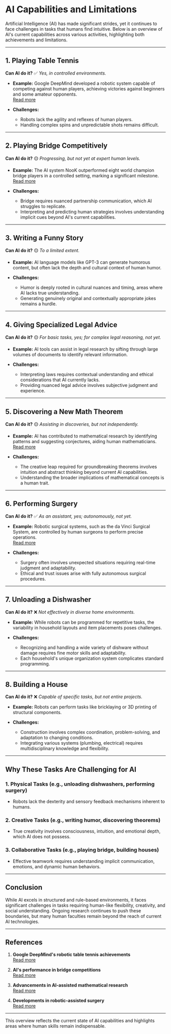 # AI Capabilities and Limitations

Artificial Intelligence (AI) has made significant strides, yet it continues to face challenges in tasks that humans find intuitive. Below is an overview of AI's current capabilities across various activities, highlighting both achievements and limitations.

---

## 1. Playing Table Tennis

**Can AI do it?** ✅ *Yes, in controlled environments.*

- **Example:** Google DeepMind developed a robotic system capable of competing against human players, achieving victories against beginners and some amateur opponents.  
  [Read more](https://www.technologyreview.com/2024/08/09/1096102/google-deepmind-trained-a-robot-to-beat-humans-at-table-tennis/?utm_source=chatgpt.com)

- **Challenges:**
  - Robots lack the agility and reflexes of human players.
  - Handling complex spins and unpredictable shots remains difficult.

---

## 2. Playing Bridge Competitively

**Can AI do it?** 🟡 *Progressing, but not yet at expert human levels.*

- **Example:** The AI system NooK outperformed eight world champion bridge players in a controlled setting, marking a significant milestone.  
  [Read more](https://www.imperial.ac.uk/news/235238/ai-based-imperial-research-beats-world/?utm_source=chatgpt.com)

- **Challenges:**
  - Bridge requires nuanced partnership communication, which AI struggles to replicate.
  - Interpreting and predicting human strategies involves understanding implicit cues beyond AI's current capabilities.

---

## 3. Writing a Funny Story

**Can AI do it?** 🟡 *To a limited extent.*

- **Example:** AI language models like GPT-3 can generate humorous content, but often lack the depth and cultural context of human humor.

- **Challenges:**
  - Humor is deeply rooted in cultural nuances and timing, areas where AI lacks true understanding.
  - Generating genuinely original and contextually appropriate jokes remains a hurdle.

---

## 4. Giving Specialized Legal Advice

**Can AI do it?** 🟡 *For basic tasks, yes; for complex legal reasoning, not yet.*

- **Example:** AI tools can assist in legal research by sifting through large volumes of documents to identify relevant information.

- **Challenges:**
  - Interpreting laws requires contextual understanding and ethical considerations that AI currently lacks.
  - Providing nuanced legal advice involves subjective judgment and experience.

---

## 5. Discovering a New Math Theorem

**Can AI do it?** 🟡 *Assisting in discoveries, but not independently.*

- **Example:** AI has contributed to mathematical research by identifying patterns and suggesting conjectures, aiding human mathematicians.  
  [Read more](https://arxiv.org/pdf/2406.10306?utm_source=chatgpt.com)

- **Challenges:**
  - The creative leap required for groundbreaking theorems involves intuition and abstract thinking beyond current AI capabilities.
  - Understanding the broader implications of mathematical concepts is a human trait.

---

## 6. Performing Surgery

**Can AI do it?** ✅ *As an assistant, yes; autonomously, not yet.*

- **Example:** Robotic surgical systems, such as the da Vinci Surgical System, are controlled by human surgeons to perform precise operations.  
  [Read more](https://www.newyorker.com/magazine/2024/12/02/a-revolution-in-how-robots-learn?utm_source=chatgpt.com)

- **Challenges:**
  - Surgery often involves unexpected situations requiring real-time judgment and adaptability.
  - Ethical and trust issues arise with fully autonomous surgical procedures.

---

## 7. Unloading a Dishwasher

**Can AI do it?** ❌ *Not effectively in diverse home environments.*

- **Example:** While robots can be programmed for repetitive tasks, the variability in household layouts and item placements poses challenges.

- **Challenges:**
  - Recognizing and handling a wide variety of dishware without damage requires fine motor skills and adaptability.
  - Each household's unique organization system complicates standard programming.

---

## 8. Building a House

**Can AI do it?** ❌ *Capable of specific tasks, but not entire projects.*

- **Example:** Robots can perform tasks like bricklaying or 3D printing of structural components.

- **Challenges:**
  - Construction involves complex coordination, problem-solving, and adaptation to changing conditions.
  - Integrating various systems (plumbing, electrical) requires multidisciplinary knowledge and flexibility.

---

## Why These Tasks Are Challenging for AI

### 1. **Physical Tasks (e.g., unloading dishwashers, performing surgery)**
   - Robots lack the dexterity and sensory feedback mechanisms inherent to humans.

### 2. **Creative Tasks (e.g., writing humor, discovering theorems)**
   - True creativity involves consciousness, intuition, and emotional depth, which AI does not possess.

### 3. **Collaborative Tasks (e.g., playing bridge, building houses)**
   - Effective teamwork requires understanding implicit communication, emotions, and dynamic human behaviors.

---

## Conclusion

While AI excels in structured and rule-based environments, it faces significant challenges in tasks requiring human-like flexibility, creativity, and social understanding. Ongoing research continues to push these boundaries, but many human faculties remain beyond the reach of current AI technologies.

---

## References

1. **Google DeepMind's robotic table tennis achievements**  
   [Read more](https://www.technologyreview.com/2024/08/09/1096102/google-deepmind-trained-a-robot-to-beat-humans-at-table-tennis/?utm_source=chatgpt.com)

2. **AI's performance in bridge competitions**  
   [Read more](https://www.imperial.ac.uk/news/235238/ai-based-imperial-research-beats-world/?utm_source=chatgpt.com)

3. **Advancements in AI-assisted mathematical research**  
   [Read more](https://arxiv.org/pdf/2406.10306?utm_source=chatgpt.com)

4. **Developments in robotic-assisted surgery**  
   [Read more](https://www.newyorker.com/magazine/2024/12/02/a-revolution-in-how-robots-learn?utm_source=chatgpt.com)

---

This overview reflects the current state of AI capabilities and highlights areas where human skills remain indispensable.
